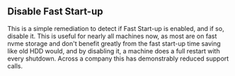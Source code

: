 ## Disable Fast Start-up

This is a simple remediation to detect if Fast Start-up is enabled, and if so, disable it.  This is useful for nearly all machines now, as most are on fast nvme storage and don't benefit greatly from the fast start-up time saving like old HDD would, and by disabling it, a machine does a full restart with every shutdown.  Across a company this has demonstrably reduced support calls.
